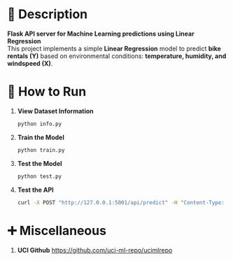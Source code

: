 # 📌 Description  
**Flask API server for Machine Learning predictions using Linear Regression**  
This project implements a simple **Linear Regression** model to predict **bike rentals (Y)** based on environmental conditions: **temperature, humidity, and windspeed (X)**.

# 🚀 How to Run  
1. **View Dataset Information**  
   ```bash
   python info.py
   
2. **Train the Model**  
   ```bash
   python train.py
   
3. **Test the Model**  
   ```bash
   python test.py

4. **Test the API**
   ```bash
   curl -X POST "http://127.0.0.1:5001/api/predict" -H "Content-Type: application/json" -d "{\"features\": [7.4, 0.7, 0, 1.9, 0.076, 11, 34, 0.9978, 3.51, 0.56, 9.4]}"

# ➕ Miscellaneous
1. **UCI Github**
   https://github.com/uci-ml-repo/ucimlrepo
